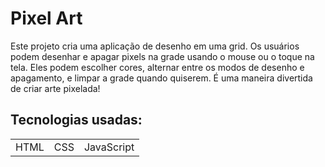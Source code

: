 # Pixel Art

Este projeto cria uma aplicação de desenho em uma grid. Os usuários podem desenhar e apagar pixels na grade usando o mouse ou o toque na tela. Eles podem escolher cores, alternar entre os modos de desenho e apagamento, e limpar a grade quando quiserem. É uma maneira divertida de criar arte pixelada!

## Tecnologias usadas:

  <table>
    <tr>
      <td>HTML</td>
      <td>CSS</td>
      <td>JavaScript</td>
    </tr>
  </table>
